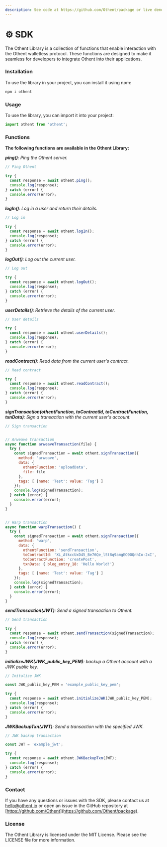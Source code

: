 ```yaml
---
description: See code at https://github.com/Othent/package or live demo at SDK.Othent.io
---
```


# ⚙ SDK

The Othent Library is a collection of functions that enable interaction with the Othent walletless protocol. These functions are designed to make it seamless for developers to integrate Othent into their applications.

### Installation

To use the library in your project, you can install it using npm:

```javascript
npm i othent
```

### Usage

To use the library, you can import it into your project:

```javascript
import othent from 'othent';
```

### Functions

**The following functions are available in the Othent Library:**

_**ping()**: Ping the Othent server._

```javascript
// Ping Othent

try {
  const response = await othent.ping();
  console.log(response);
} catch (error) {
  console.error(error);
}
```

_**logIn()**: Log in a user and return their details._

```javascript
// Log in

try {
  const response = await othent.logIn();
  console.log(response);
} catch (error) {
  console.error(error);
}
```

_**logOut()**: Log out the current user._

```javascript
// Log out

try {
  const response = await othent.logOut();
  console.log(response);
} catch (error) {
  console.error(error);
}
```

_**userDetails()**: Retrieve the details of the current user._

```javascript
// User details

try {
  const response = await othent.userDetails();
  console.log(response);
} catch (error) {
  console.error(error);
}
```

_**readContract()**: Read data from the current user's contract._

```javascript
// Read contract

try {
  const response = await othent.readContract();
  console.log(response);
} catch (error) {
  console.error(error);
}
```

_**signTransaction(othentFunction, toContractId, toContractFunction, txnData)**: Sign a transaction with the current user's account._

```javascript
// Sign transaction


// Arweave transaction
async function arweaveTransaction(file) {
  try {
    const signedTransaction = await othent.signTransaction({
      method: 'arweave', 
      data: { 
        othentFunction: 'uploadData', 
        file: file
      }, 
      tags: [ {name: 'Test': value: 'Tag'} ]
    });
    console.log(signedTransaction);
  } catch (error) {
    console.error(error);
  }
}


// Warp transaction
async function warpTransaction() {
  try {
    const signedTransaction = await othent.signTransaction({
      method: 'warp', 
      data: { 
        othentFunction: 'sendTransaction', 
        toContractId: 'XL_AtkccUxD45_Be76Qe_lSt8q9amgEO9OQnhIo-2xI', 
        toContractFunction: 'createPost', 
        txnData: { blog_entry_18: 'Hello World!'} 
      }, 
      tags: [ {name: 'Test': value: 'Tag'} ]
    });
    console.log(signedTransaction);
  } catch (error) {
    console.error(error);
  }
}

```

_**sendTransaction(JWT)**: Send a signed transaction to Othent._

```javascript
// Send transaction

try {
  const response = await othent.sendTransaction(signedTransaction);
  console.log(response);
} catch (error) {
  console.error(error);
}
```

_**initializeJWK(JWK\_public\_key\_PEM)**: backup a Othent account with a JWK public key._

```javascript
// Initalize JWK

const JWK_public_key_PEM = 'example_public_key_pem';

try {
  const response = await othent.initializeJWK(JWK_public_key_PEM);
  console.log(response);
} catch (error) {
  console.error(error);
}
```

_**JWKBackupTxn(JWT)**: Send a transaction with the specified JWK._

```javascript
// JWK backup transaction

const JWT = 'example_jwt';

try {
  const response = await othent.JWKBackupTxn(JWT);
  console.log(response);
} catch (error) {
  console.error(error);
}
```

### Contact

If you have any questions or issues with the SDK, please contact us at [hello@othent.io](mailto:hello@othent.io) or open an issue in the GitHub repository at [https://github.com/Othent](https://github.com/Othent/package).

### License

The Othent Library is licensed under the MIT License. Please see the LICENSE file for more information.
